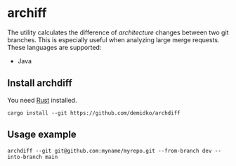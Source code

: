 # archiff

The utility calculates the difference of _architecture_ changes between two git branches. This is especially useful when
analyzing large merge requests. These languages are supported:

* Java

## Install archdiff

You need [Rust](https://rustup.rs) installed.

```shell
cargo install --git https://github.com/demidko/archdiff
```

## Usage example

```shell
archdiff --git git@github.com:myname/myrepo.git --from-branch dev --into-branch main
```
